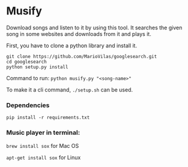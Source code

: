 # Musify
Download songs and listen to it by using this tool. It searches the given song in some websites and downloads from it and plays it.

First, you have to clone a python library and install it.
```
git clone https://github.com/MarioVilas/googlesearch.git
cd googlesearch
python setup.py install
```

Command to run:
```python musify.py "<song-name>"```

To make it a cli command, `./setup.sh` can be used.

### Dependencies
```pip install -r requirements.txt```

### Music player in terminal:
`brew install sox` for Mac OS

`apt-get install sox` for Linux
